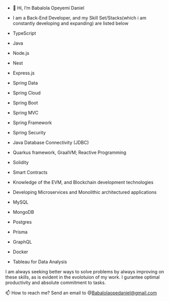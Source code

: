 - 👋 Hi, I’m Babalola Opeyemi Daniel
- I am a Back-End Developer, and my Skill Set/Stacks(which i am constantly developing and expanding) are listed below

- TypeScript
- Java
- Node.js
- Nest
- Express.js
- Spring Data
- Spring Cloud
- Spring Boot
- Spring MVC
- Spring Framework
- Spring Security
- Java Database Connectivity (JDBC)
- Quarkus framework, GraalVM; Reactive Programming
- Solidity
- Smart Contracts
- Knowledge of the EVM, and Blockchain development technologies
- Developing Microservices and Monolithic architectured applications
- MySQL
- MongoDB
- Postgres
- Prisma
- GraphQL
- Docker
- Tableau for Data Analysis


I am always seeking better ways to solve problems by always improving on these skills, as is evident in the evolotuion of my work. I gurantee optimal productivity and absolute commitment to tasks.

📫 How to reach me? Send an email to @Babalolaopedaniel@gmail.com

<!---
BabalolaBrainiac/BabalolaBrainiac is a ✨ special ✨ repository because its `README.md` (this file) appears on your GitHub profile.
You can click the Preview link to take a look at your changes.
--->
